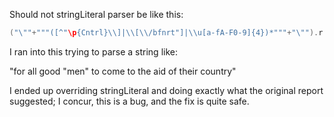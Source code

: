 Should not stringLiteral parser be like this:

```scala
("\""+"""([^"\p{Cntrl}\\]|\\[\\/bfnrt"]|\\u[a-fA-F0-9]{4})*"""+"\"").r
```
I ran into this trying to parse a string like:

"for all good \"men\" to come to the aid of their country"

I ended up overriding stringLiteral and doing exactly what the original report suggested; I concur, this is a bug, and the fix is quite safe.
